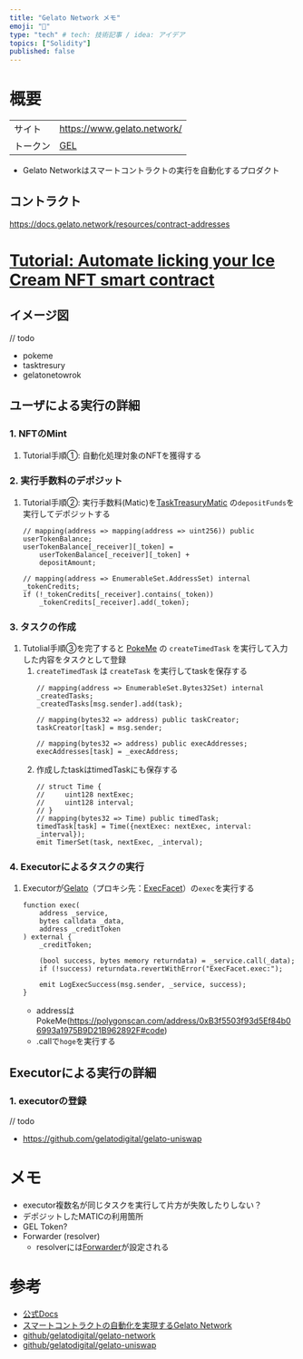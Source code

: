 ```yaml
---
title: "Gelato Network メモ"
emoji: "🍨"
type: "tech" # tech: 技術記事 / idea: アイデア
topics: ["Solidity"]
published: false
---
```


# 概要
| | |
|---|---|
|サイト|https://www.gelato.network/|
|トークン| [GEL](https://etherscan.io/address/0x15b7c0c907e4c6b9adaaaabc300c08991d6cea05) |

- Gelato Networkはスマートコントラクトの実行を自動化するプロダクト

## コントラクト
https://docs.gelato.network/resources/contract-addresses

# [Tutorial: Automate licking your Ice Cream NFT smart contract](https://app.gelato.network/tutorial) 
## イメージ図
// todo
- pokeme 
- tasktresury
- gelatonetowrok

## ユーザによる実行の詳細
### 1. NFTのMint
1. Tutorial手順①: 自動化処理対象のNFTを獲得する

### 2. 実行手数料のデポジット
1. Tutorial手順②: 実行手数料(Matic)を[TaskTreasuryMatic](https://polygonscan.com/address/0xa8a7bbe83960b29789d5cb06dcd2e6c1df20581c#code) の`depositFunds`を実行してデポジットする
    ```solidity:TaskTreasuryMatic.sol
    // mapping(address => mapping(address => uint256)) public userTokenBalance;
    userTokenBalance[_receiver][_token] =
        userTokenBalance[_receiver][_token] +
        depositAmount;

    // mapping(address => EnumerableSet.AddressSet) internal _tokenCredits;
    if (!_tokenCredits[_receiver].contains(_token))
        _tokenCredits[_receiver].add(_token);
    ```

### 3. タスクの作成
1. Tutolial手順③を完了すると [PokeMe](https://polygonscan.com/address/0xB3f5503f93d5Ef84b06993a1975B9D21B962892F#code) の `createTimedTask` を実行して入力した内容をタスクとして登録
    1. `createTimedTask` は `createTask` を実行してtaskを保存する
        ```solidity:PokeMe.sol
        // mapping(address => EnumerableSet.Bytes32Set) internal _createdTasks;
        _createdTasks[msg.sender].add(task);

        // mapping(bytes32 => address) public taskCreator;
        taskCreator[task] = msg.sender;

        // mapping(bytes32 => address) public execAddresses;
        execAddresses[task] = _execAddress;
        ```
    1. 作成したtaskはtimedTaskにも保存する
        ```solidity:PokeMe.sol
        // struct Time {
        //     uint128 nextExec;
        //     uint128 interval;
        // }
        // mapping(bytes32 => Time) public timedTask;
        timedTask[task] = Time({nextExec: nextExec, interval: _interval});
        emit TimerSet(task, nextExec, _interval);
        ```

### 4. Executorによるタスクの実行
1. Executorが[Gelato](https://polygonscan.com/address/0x7598e84b2e114ab62cab288ce5f7d5f6bad35bba#code)（プロキシ先：[ExecFacet](https://polygonscan.com/address/0x27ee02084023fd171e9798d33c8bba4255b24775#code)）の`exec`を実行する
    ```
    function exec(
        address _service,
        bytes calldata _data,
        address _creditToken
    ) external {
        _creditToken;

        (bool success, bytes memory returndata) = _service.call(_data);
        if (!success) returndata.revertWithError("ExecFacet.exec:");

        emit LogExecSuccess(msg.sender, _service, success);
    }
    ```
    - addressはPokeMe(https://polygonscan.com/address/0xB3f5503f93d5Ef84b06993a1975B9D21B962892F#code)
    - .callで`hoge`を実行する

## Executorによる実行の詳細
### 1. executorの登録
// todo
- https://github.com/gelatodigital/gelato-uniswap


# メモ
- executor複数名が同じタスクを実行して片方が失敗したりしない？
- デポジットしたMATICの利用箇所
- GEL Token?
- Forwarder (resolver)
    - resolverには[Forwarder](https://polygonscan.com/address/0xcd8ee05b92746ef168460d8809bdb26b7321ec30#code)が設定される


# 参考
- [公式Docs](https://docs.gelato.network/introduction/master)
- [スマートコントラクトの自動化を実現するGelato Network](https://vividot-de.fi/entry/Gelato-Network)
- [github/gelatodigital/gelato-network](https://github.com/gelatodigital/gelato-network)
- [github/gelatodigital/gelato-uniswap](https://github.com/gelatodigital/gelato-uniswap)
